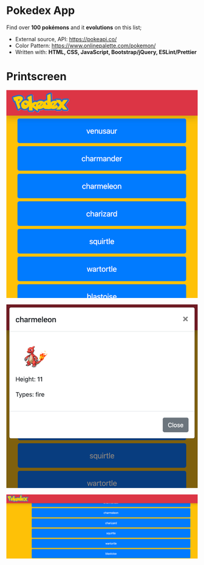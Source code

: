 # **Pokedex App**

Find over **100 pokémons** and it **evolutions** on this list; 

- External source, API: https://pokeapi.co/ 
- Color Pattern: https://www.onlinepalette.com/pokemon/
- Written with: **HTML, CSS, JavaScript, Bootstrap/jQuery, ESLint/Prettier**


# Printscreen

![](img/list.png)

![](img/pokeprint.png)


![](img/desktop.png)
